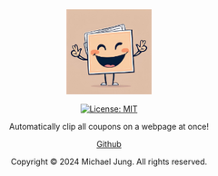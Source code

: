 <div align="center" id="readme-header">

<img src="./public/imgs/logo.jpg" alt="logo" width="150" />

<br>

[![License: MIT](https://img.shields.io/badge/License-MIT-yellow.svg)](https://opensource.org/licenses/MIT)

Automatically clip all coupons on a webpage at once!

[Github](https://github.com/michaelhjung/coupon-clipper-chrome-ext)

<!-- &nbsp;•&nbsp; -->

<!-- **[Link](https://chromewebstore.google.com/detail/...)** -->

Copyright © 2024 Michael Jung. All rights reserved.

</div>
